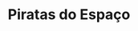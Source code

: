 ---
Numero: 152
title: Piratas do Espaço
Autor: Murray Leinster
Co-autor: 
Ano-de-Publicacao: 1970
Titulo-original: The Pirates of Zan
Tradutor: Eurico da Fonseca
Co-tradutor: 
Ano-de-edicao: 1959
alias: Murray-Leinster
Autor2-alias: 
Tradutor1-alias: Eurico-da-Fonseca
Tradutor2-alias: 
Titulo-link: 152-Piratas-do-Espaco
Capa: Lima de Freitas
pags: 174
Capa-link: Lima-de-Freitas
---